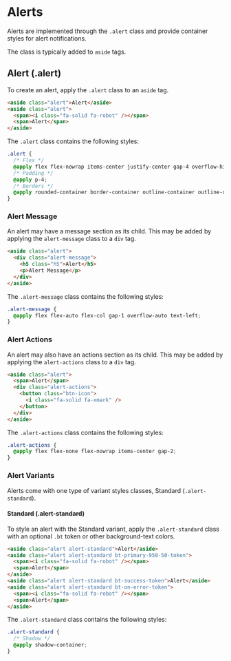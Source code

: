 # Alerts

Alerts are implemented through the `.alert` class and provide container styles for alert notifications.

The class is typically added to `aside` tags.

## Alert (.alert)

To create an alert, apply the `.alert` class to an `aside` tag.

```html
<aside class="alert">Alert</aside>
<aside class="alert">
  <span><i class="fa-solid fa-robot" /></span>
  <span>Alert</span>
</aside>
```

The `.alert` class contains the following styles:

```css
.alert {
  /* Flex */
  @apply flex flex-nowrap items-center justify-center gap-4 overflow-hidden text-center;
  /* Padding */
  @apply p-4;
  /* Borders */
  @apply rounded-container border-container outline-container outline-offset-container ring-container ring-offset-container border-container-token outline-container-token;
}
```

### Alert Message

An alert may have a message section as its child. This may be added by applying the `alert-message` class to a `div` tag.

```html
<aside class="alert">
  <div class="alert-message">
    <h5 class="h5">Alert</h5>
    <p>Alert Message</p>
  </div>
</aside>
```

The `.alert-message` class contains the following styles:

```css
.alert-message {
  @apply flex flex-auto flex-col gap-1 overflow-auto text-left;
}
```

### Alert Actions

An alert may also have an actions section as its child. This may be added by applying the `alert-actions` class to a `div` tag.

```html
<aside class="alert">
  <span>Alert</span>
  <div class="alert-actions">
    <button class="btn-icon">
      <i class="fa-solid fa-xmark" />
    </button>
  </div>
</aside>
```

The `.alert-actions` class contains the following styles:

```css
.alert-actions {
  @apply flex flex-none flex-nowrap items-center gap-2;
}
```

### Alert Variants

Alerts come with one type of variant styles classes, Standard (`.alert-standard`).

#### Standard (.alert-standard)

To style an alert with the Standard variant, apply the `.alert-standard` class with an optional `.bt` token or other background-text colors.

```html
<aside class="alert alert-standard">Alert</aside>
<aside class="alert alert-standard bt-primary-950-50-token">
  <span><i class="fa-solid fa-robot" /></span>
  <span>Alert</span>
</aside>
<aside class="alert alert-standard bt-success-token">Alert</aside>
<aside class="alert alert-standard bt-on-error-token">
  <span><i class="fa-solid fa-robot" /></span>
  <span>Alert</span>
</aside>
```

The `.alert-standard` class contains the following styles:

```css
.alert-standard {
  /* Shadow */
  @apply shadow-container;
}
```
